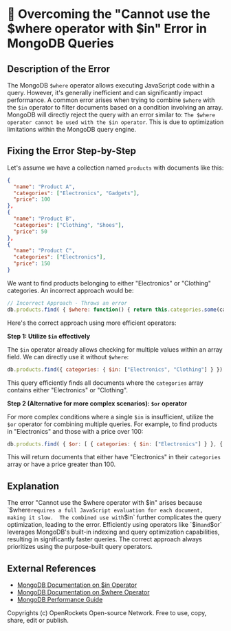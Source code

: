 # 🐞 Overcoming the "Cannot use the $where operator with $in" Error in MongoDB Queries


## Description of the Error

The MongoDB `$where` operator allows executing JavaScript code within a query. However, it's generally inefficient and can significantly impact performance.  A common error arises when trying to combine `$where` with the `$in` operator to filter documents based on a condition involving an array. MongoDB will directly reject the query with an error similar to:  `The $where operator cannot be used with the $in operator`. This is due to optimization limitations within the MongoDB query engine.

## Fixing the Error Step-by-Step

Let's assume we have a collection named `products` with documents like this:

```json
{
  "name": "Product A",
  "categories": ["Electronics", "Gadgets"],
  "price": 100
},
{
  "name": "Product B",
  "categories": ["Clothing", "Shoes"],
  "price": 50
},
{
  "name": "Product C",
  "categories": ["Electronics"],
  "price": 150
}
```

We want to find products belonging to either "Electronics" or "Clothing" categories.  An incorrect approach would be:

```javascript
// Incorrect Approach - Throws an error
db.products.find( { $where: function() { return this.categories.some(cat => ["Electronics", "Clothing"].includes(cat)); } , categories: { $in: ["Electronics", "Clothing"] } } )
```


Here's the correct approach using more efficient operators:

**Step 1:  Utilize `$in` effectively**

The `$in` operator already allows checking for multiple values within an array field. We can directly use it without `$where`:

```javascript
db.products.find({ categories: { $in: ["Electronics", "Clothing"] } })
```

This query efficiently finds all documents where the `categories` array contains either "Electronics" or "Clothing".


**Step 2 (Alternative for more complex scenarios): `$or` operator**

For more complex conditions where a single `$in` is insufficient, utilize the `$or` operator for combining multiple queries. For example, to find products in "Electronics" and those with a price over 100:


```javascript
db.products.find( { $or: [ { categories: { $in: ["Electronics"] } }, { price: { $gt: 100 } } ] } )
```

This will return documents that either have "Electronics" in their `categories` array or have a price greater than 100.

## Explanation

The error "Cannot use the $where operator with $in" arises because `$where` requires a full JavaScript evaluation for each document, making it slow.  The combined use with `$in` further complicates the query optimization, leading to the error.  Efficiently using operators like `$in` and `$or` leverages MongoDB's built-in indexing and query optimization capabilities, resulting in significantly faster queries.  The correct approach always prioritizes using the purpose-built query operators.

## External References

* [MongoDB Documentation on $in Operator](https://www.mongodb.com/docs/manual/reference/operator/query/in/)
* [MongoDB Documentation on $where Operator](https://www.mongodb.com/docs/manual/reference/operator/query/where/)
* [MongoDB Performance Guide](https://www.mongodb.com/docs/manual/administration/performance/)


Copyrights (c) OpenRockets Open-source Network. Free to use, copy, share, edit or publish.


